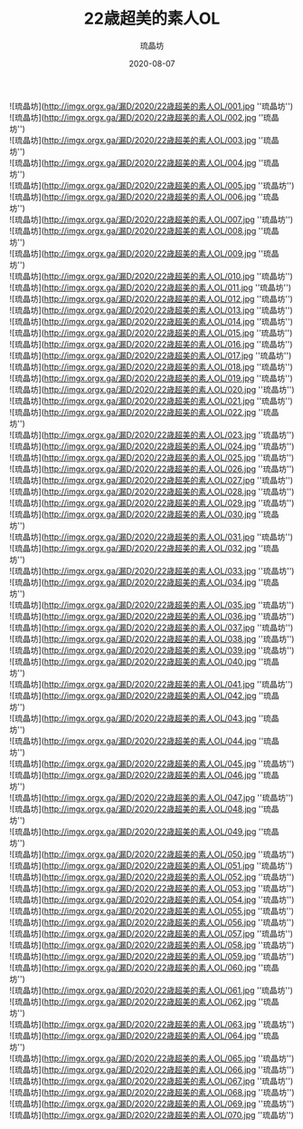 ﻿---
layout: post
title:  "22歳超美的素人OL"
description: 22歳超美的素人OL，70P
date:   2020-08-07
categories: 琉晶坊
img: imgx.orgx.ga/漏D/2020/22歳超美的素人OL/000.jpg
author: 琉晶坊
---

![琉晶坊](http://imgx.orgx.ga/漏D/2020/22歳超美的素人OL/001.jpg ''琉晶坊'') <br>
![琉晶坊](http://imgx.orgx.ga/漏D/2020/22歳超美的素人OL/002.jpg ''琉晶坊'') <br>
![琉晶坊](http://imgx.orgx.ga/漏D/2020/22歳超美的素人OL/003.jpg ''琉晶坊'') <br>
![琉晶坊](http://imgx.orgx.ga/漏D/2020/22歳超美的素人OL/004.jpg ''琉晶坊'') <br>
![琉晶坊](http://imgx.orgx.ga/漏D/2020/22歳超美的素人OL/005.jpg ''琉晶坊'') <br>
![琉晶坊](http://imgx.orgx.ga/漏D/2020/22歳超美的素人OL/006.jpg ''琉晶坊'') <br>
![琉晶坊](http://imgx.orgx.ga/漏D/2020/22歳超美的素人OL/007.jpg ''琉晶坊'') <br>
![琉晶坊](http://imgx.orgx.ga/漏D/2020/22歳超美的素人OL/008.jpg ''琉晶坊'') <br>
![琉晶坊](http://imgx.orgx.ga/漏D/2020/22歳超美的素人OL/009.jpg ''琉晶坊'') <br>
![琉晶坊](http://imgx.orgx.ga/漏D/2020/22歳超美的素人OL/010.jpg ''琉晶坊'') <br>
![琉晶坊](http://imgx.orgx.ga/漏D/2020/22歳超美的素人OL/011.jpg ''琉晶坊'') <br>
![琉晶坊](http://imgx.orgx.ga/漏D/2020/22歳超美的素人OL/012.jpg ''琉晶坊'') <br>
![琉晶坊](http://imgx.orgx.ga/漏D/2020/22歳超美的素人OL/013.jpg ''琉晶坊'') <br>
![琉晶坊](http://imgx.orgx.ga/漏D/2020/22歳超美的素人OL/014.jpg ''琉晶坊'') <br>
![琉晶坊](http://imgx.orgx.ga/漏D/2020/22歳超美的素人OL/015.jpg ''琉晶坊'') <br>
![琉晶坊](http://imgx.orgx.ga/漏D/2020/22歳超美的素人OL/016.jpg ''琉晶坊'') <br>
![琉晶坊](http://imgx.orgx.ga/漏D/2020/22歳超美的素人OL/017.jpg ''琉晶坊'') <br>
![琉晶坊](http://imgx.orgx.ga/漏D/2020/22歳超美的素人OL/018.jpg ''琉晶坊'') <br>
![琉晶坊](http://imgx.orgx.ga/漏D/2020/22歳超美的素人OL/019.jpg ''琉晶坊'') <br>
![琉晶坊](http://imgx.orgx.ga/漏D/2020/22歳超美的素人OL/020.jpg ''琉晶坊'') <br>
![琉晶坊](http://imgx.orgx.ga/漏D/2020/22歳超美的素人OL/021.jpg ''琉晶坊'') <br>
![琉晶坊](http://imgx.orgx.ga/漏D/2020/22歳超美的素人OL/022.jpg ''琉晶坊'') <br>
![琉晶坊](http://imgx.orgx.ga/漏D/2020/22歳超美的素人OL/023.jpg ''琉晶坊'') <br>
![琉晶坊](http://imgx.orgx.ga/漏D/2020/22歳超美的素人OL/024.jpg ''琉晶坊'') <br>
![琉晶坊](http://imgx.orgx.ga/漏D/2020/22歳超美的素人OL/025.jpg ''琉晶坊'') <br>
![琉晶坊](http://imgx.orgx.ga/漏D/2020/22歳超美的素人OL/026.jpg ''琉晶坊'') <br>
![琉晶坊](http://imgx.orgx.ga/漏D/2020/22歳超美的素人OL/027.jpg ''琉晶坊'') <br>
![琉晶坊](http://imgx.orgx.ga/漏D/2020/22歳超美的素人OL/028.jpg ''琉晶坊'') <br>
![琉晶坊](http://imgx.orgx.ga/漏D/2020/22歳超美的素人OL/029.jpg ''琉晶坊'') <br>
![琉晶坊](http://imgx.orgx.ga/漏D/2020/22歳超美的素人OL/030.jpg ''琉晶坊'') <br>
![琉晶坊](http://imgx.orgx.ga/漏D/2020/22歳超美的素人OL/031.jpg ''琉晶坊'') <br>
![琉晶坊](http://imgx.orgx.ga/漏D/2020/22歳超美的素人OL/032.jpg ''琉晶坊'') <br>
![琉晶坊](http://imgx.orgx.ga/漏D/2020/22歳超美的素人OL/033.jpg ''琉晶坊'') <br>
![琉晶坊](http://imgx.orgx.ga/漏D/2020/22歳超美的素人OL/034.jpg ''琉晶坊'') <br>
![琉晶坊](http://imgx.orgx.ga/漏D/2020/22歳超美的素人OL/035.jpg ''琉晶坊'') <br>
![琉晶坊](http://imgx.orgx.ga/漏D/2020/22歳超美的素人OL/036.jpg ''琉晶坊'') <br>
![琉晶坊](http://imgx.orgx.ga/漏D/2020/22歳超美的素人OL/037.jpg ''琉晶坊'') <br>
![琉晶坊](http://imgx.orgx.ga/漏D/2020/22歳超美的素人OL/038.jpg ''琉晶坊'') <br>
![琉晶坊](http://imgx.orgx.ga/漏D/2020/22歳超美的素人OL/039.jpg ''琉晶坊'') <br>
![琉晶坊](http://imgx.orgx.ga/漏D/2020/22歳超美的素人OL/040.jpg ''琉晶坊'') <br>
![琉晶坊](http://imgx.orgx.ga/漏D/2020/22歳超美的素人OL/041.jpg ''琉晶坊'') <br>
![琉晶坊](http://imgx.orgx.ga/漏D/2020/22歳超美的素人OL/042.jpg ''琉晶坊'') <br>
![琉晶坊](http://imgx.orgx.ga/漏D/2020/22歳超美的素人OL/043.jpg ''琉晶坊'') <br>
![琉晶坊](http://imgx.orgx.ga/漏D/2020/22歳超美的素人OL/044.jpg ''琉晶坊'') <br>
![琉晶坊](http://imgx.orgx.ga/漏D/2020/22歳超美的素人OL/045.jpg ''琉晶坊'') <br>
![琉晶坊](http://imgx.orgx.ga/漏D/2020/22歳超美的素人OL/046.jpg ''琉晶坊'') <br>
![琉晶坊](http://imgx.orgx.ga/漏D/2020/22歳超美的素人OL/047.jpg ''琉晶坊'') <br>
![琉晶坊](http://imgx.orgx.ga/漏D/2020/22歳超美的素人OL/048.jpg ''琉晶坊'') <br>
![琉晶坊](http://imgx.orgx.ga/漏D/2020/22歳超美的素人OL/049.jpg ''琉晶坊'') <br>
![琉晶坊](http://imgx.orgx.ga/漏D/2020/22歳超美的素人OL/050.jpg ''琉晶坊'') <br>
![琉晶坊](http://imgx.orgx.ga/漏D/2020/22歳超美的素人OL/051.jpg ''琉晶坊'') <br>
![琉晶坊](http://imgx.orgx.ga/漏D/2020/22歳超美的素人OL/052.jpg ''琉晶坊'') <br>
![琉晶坊](http://imgx.orgx.ga/漏D/2020/22歳超美的素人OL/053.jpg ''琉晶坊'') <br>
![琉晶坊](http://imgx.orgx.ga/漏D/2020/22歳超美的素人OL/054.jpg ''琉晶坊'') <br>
![琉晶坊](http://imgx.orgx.ga/漏D/2020/22歳超美的素人OL/055.jpg ''琉晶坊'') <br>
![琉晶坊](http://imgx.orgx.ga/漏D/2020/22歳超美的素人OL/056.jpg ''琉晶坊'') <br>
![琉晶坊](http://imgx.orgx.ga/漏D/2020/22歳超美的素人OL/057.jpg ''琉晶坊'') <br>
![琉晶坊](http://imgx.orgx.ga/漏D/2020/22歳超美的素人OL/058.jpg ''琉晶坊'') <br>
![琉晶坊](http://imgx.orgx.ga/漏D/2020/22歳超美的素人OL/059.jpg ''琉晶坊'') <br>
![琉晶坊](http://imgx.orgx.ga/漏D/2020/22歳超美的素人OL/060.jpg ''琉晶坊'') <br>
![琉晶坊](http://imgx.orgx.ga/漏D/2020/22歳超美的素人OL/061.jpg ''琉晶坊'') <br>
![琉晶坊](http://imgx.orgx.ga/漏D/2020/22歳超美的素人OL/062.jpg ''琉晶坊'') <br>
![琉晶坊](http://imgx.orgx.ga/漏D/2020/22歳超美的素人OL/063.jpg ''琉晶坊'') <br>
![琉晶坊](http://imgx.orgx.ga/漏D/2020/22歳超美的素人OL/064.jpg ''琉晶坊'') <br>
![琉晶坊](http://imgx.orgx.ga/漏D/2020/22歳超美的素人OL/065.jpg ''琉晶坊'') <br>
![琉晶坊](http://imgx.orgx.ga/漏D/2020/22歳超美的素人OL/066.jpg ''琉晶坊'') <br>
![琉晶坊](http://imgx.orgx.ga/漏D/2020/22歳超美的素人OL/067.jpg ''琉晶坊'') <br>
![琉晶坊](http://imgx.orgx.ga/漏D/2020/22歳超美的素人OL/068.jpg ''琉晶坊'') <br>
![琉晶坊](http://imgx.orgx.ga/漏D/2020/22歳超美的素人OL/069.jpg ''琉晶坊'') <br>
![琉晶坊](http://imgx.orgx.ga/漏D/2020/22歳超美的素人OL/070.jpg ''琉晶坊'') <br>
